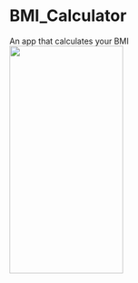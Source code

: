 # BMI_Calculator
An app that calculates your BMI
<br>
<img src="https://camo.githubusercontent.com/75268931/119227030-a6b70e80-bb29-11eb-9dad-a08b67d79483.jpg" width="200" height="400" />


